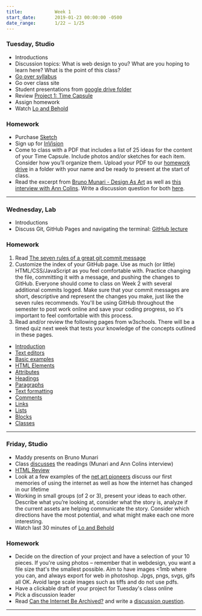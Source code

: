 ```yaml
---
title:            Week 1
start_date:       2019-01-23 00:00:00 -0500
date_range:       1/22 – 1/25
---
```


### Tuesday, Studio

- Introductions
- Discussion topics: What is web design to you? What are you hoping to learn here? What is the point of this class?
- [Go over syllabus](https://paper.dropbox.com/doc/Core-Interaction-Syllabus--AWHt0~tRm~ouZWXETNWkg_tXAQ-5mIBfrckElMygBhERAXTM)
- Go over class site
- Student presentations from [google drive folder](https://drive.google.com/open?id=1NgJ568hOPtN4e2vMSI_VXg8e1zeY2tT0)
- Review [Project 1: Time Capsule](../projects/time-capsule)
- Assign homework
- Watch [Lo and Behold](https://www.netflix.com/watch/80097363?source=35)

### Homework
- Purchase [Sketch](https://www.sketchapp.com/store/edu/)
- Sign up for [InVision](https://www.invisionapp.com/)
- Come to class with a PDF that includes a list of 25 ideas for the content of your Time Capsule. Include photos and/or sketches for each item. Consider how you’ll organize them. Upload your PDF to our [homework drive](https://drive.google.com/open?id=1NgJ568hOPtN4e2vMSI_VXg8e1zeY2tT0) in a folder with your name and be ready to present at the start of class.
- Read the excerpt from [Bruno Munari - Design As Art](../assets/readings/bruno-munari.pdf) as well as [this interview with Ann Colins](https://thecreativeindependent.com/people/film-editor-ann-collins-on-finding-the-beginning-middle-and-the-end/). Write a discussion question for both [here](https://docs.google.com/document/d/1nYuBgM6dkic-UNSpSNUgG__RvlkrsVUR38dVMbl9W38/edit?usp=sharing).

---

### Wednesday, Lab

- Introductions
- Discuss Git, GitHub Pages and navigating the terminal: [GitHub lecture](/lectures/lab/github)

### Homework

1. Read [The seven rules of a great git commit message](http://chris.beams.io/posts/git-commit/#seven-rules)
1. Customize the index of your GitHub page. Use as much (or little) HTML/CSS/JavaScript
  as you feel comfortable with. Practice changing the file, committing it
  with a message, and pushing the changes to GitHub. Everyone should come to class
  on Week 2 with several additional commits logged. Make sure that your commit messages
  are short, descriptive and represent the changes you make, just like the seven rules
  recommends. You'll be using GitHub throughout the semester to post work online and
  save your coding progress, so it's important to feel comfortable with this process.
1. Read and/or review the following pages from w3schools. There will be a timed quiz next week that tests your knowledge of the concepts outlined in these pages.
  - [Introduction](https://www.w3schools.com/html/html_intro.asp)
  - [Text editors](https://www.w3schools.com/html/html_editors.asp)
  - [Basic examples](https://www.w3schools.com/html/html_basic.asp)
  - [HTML Elements](https://www.w3schools.com/html/html_elements.asp)
  - [Attributes](https://www.w3schools.com/html/html_attributes.asp)
  - [Headings](https://www.w3schools.com/html/html_headings.asp)
  - [Paragraphs](https://www.w3schools.com/html/html_paragraphs.asp)
  - [Text formatting](https://www.w3schools.com/html/html_formatting.asp)
  - [Comments](https://www.w3schools.com/html/html_comments.asp)
  - [Links](https://www.w3schools.com/html/html_links.asp)
  - [Lists](https://www.w3schools.com/html/html_lists.asp)
  - [Blocks](https://www.w3schools.com/html/html_blocks.asp)
  - [Classes](https://www.w3schools.com/html/html_classes.asp)

---

### Friday, Studio

- Maddy presents on Bruno Munari
- Class [discusses](https://docs.google.com/document/d/1nYuBgM6dkic-UNSpSNUgG__RvlkrsVUR38dVMbl9W38/edit?usp=sharing) the readings (Munari and Ann Colins interview)
- [HTML Review](https://paper.dropbox.com/doc/CI-Week-1-HTML-Review--AWROHY~PM3eMntcP8biTSLvjAQ-jnUR7lnNiN13tMKCNpbvW)
- Look at a few examples of the [net art pioneers](https://paper.dropbox.com/doc/Net-Art-Pioneers--AWSxzrV9HCu6pA8xSaehT_ZbAQ-RKztt2wZM1w5qKWXMBPS9) discuss our first memories of using the internet  as well as how the internet has changed in our lifetime
- Working in small groups (of 2 or 3), present your ideas to each other. Describe what you&rsquo;re looking at, consider what the story is, analyze if the current assets are helping communicate the story. Consider which directions have the most potential, and what might make each one more interesting.
- Watch last 30 minutes of [Lo and Behold](https://www.netflix.com/watch/80097363?source=35)

### Homework
- Decide on the direction of your project and have a selection of your 10 pieces. If you're using photos – remember that in webdesign, you want a file size that's the smallest possible. Aim to have images <1mb where you can, and always export for web in photoshop. Jpgs, pngs, svgs, gifs all OK. Avoid large scale images such as tiffs and do not use pdfs.
- Have a clickable draft of your project for Tuesday's class online
- Pick a discussion leader
- Read [Can the Internet Be Archived?](https://www.newyorker.com/magazine/2015/01/26/cobweb) and write a [discussion question](https://docs.google.com/document/d/15al68TvkBSFcG9sH8bvU5jqmKfVI5pYDwzq0Esqr-_U/edit?usp=sharing).

---
